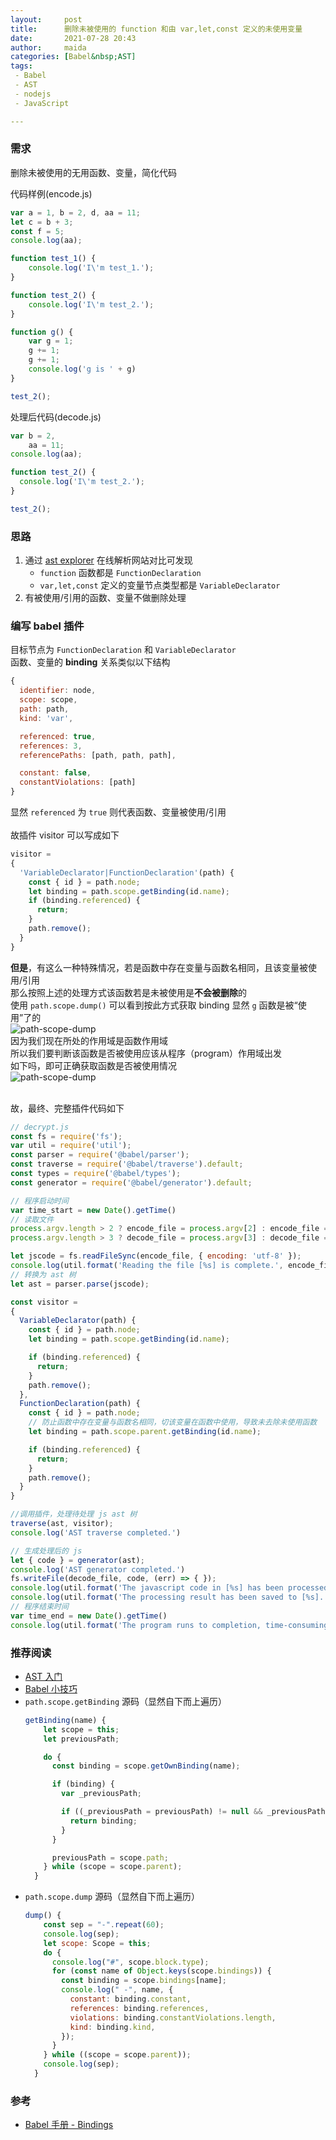 ```yaml
---
layout:     post  
title:      删除未被使用的 function 和由 var,let,const 定义的未使用变量
date:       2021-07-28 20:43   
author:     maida  
categories: [Babel&nbsp;AST]  
tags:  
 - Babel
 - AST
 - nodejs
 - JavaScript

---
```



### 需求
删除未被使用的无用函数、变量，简化代码  

代码样例(encode.js)  
```javascript
var a = 1, b = 2, d, aa = 11;
let c = b + 3;
const f = 5;
console.log(aa);

function test_1() {
    console.log('I\'m test_1.');
}

function test_2() {
    console.log('I\'m test_2.');
}

function g() {
    var g = 1;
    g += 1;
    g += 1;
    console.log('g is ' + g)
}

test_2();
```

处理后代码(decode.js)
```javascript
var b = 2,
    aa = 11;
console.log(aa);

function test_2() {
  console.log('I\'m test_2.');
}

test_2();
```

### 思路
1. 通过 [ast explorer](https://astexplorer.net/) 在线解析网站对比可发现  
   - `function` 函数都是 `FunctionDeclaration`   
   - `var,let,const` 定义的变量节点类型都是 `VariableDeclarator` 
2. 有被使用/引用的函数、变量不做删除处理

### 编写 babel 插件
目标节点为 `FunctionDeclaration` 和  `VariableDeclarator`  
函数、变量的 **binding** 关系类似以下结构  
```javascript
{
  identifier: node,
  scope: scope,
  path: path,
  kind: 'var',

  referenced: true,
  references: 3,
  referencePaths: [path, path, path],

  constant: false,
  constantViolations: [path]
}
```
显然 `referenced` 为 `true` 则代表函数、变量被使用/引用  
<br>
故插件 visitor 可以写成如下  
```javascript
visitor =
{
  'VariableDeclarator|FunctionDeclaration'(path) {
    const { id } = path.node;
    let binding = path.scope.getBinding(id.name);
    if (binding.referenced) {
      return;
    }
    path.remove();
  }
}
```
**但是**，有这么一种特殊情况，若是函数中存在变量与函数名相同，且该变量被使用/引用  
那么按照上述的处理方式该函数若是未被使用是**不会被删除**的  
使用 `path.scope.dump()` 可以看到按此方式获取 binding 显然 `g` 函数是被“使用”了的  
![path-scope-dump](/imgs/JeKyll/2021/07282043_01.png)  
因为我们现在所处的作用域是函数作用域  
所以我们要判断该函数是否被使用应该从程序（program）作用域出发  
如下吗，即可正确获取函数是否被使用情况  
![path-scope-dump](/imgs/JeKyll/2021/07282043_02.png)  
<br>  

故，最终、完整插件代码如下  
```javascript
// decrypt.js
const fs = require('fs');
var util = require('util');
const parser = require('@babel/parser');
const traverse = require('@babel/traverse').default;
const types = require('@babel/types');
const generator = require('@babel/generator').default;

// 程序启动时间
var time_start = new Date().getTime()
// 读取文件
process.argv.length > 2 ? encode_file = process.argv[2] : encode_file = 'encode.js';
process.argv.length > 3 ? decode_file = process.argv[3] : decode_file = 'decode.js';

let jscode = fs.readFileSync(encode_file, { encoding: 'utf-8' });
console.log(util.format('Reading the file [%s] is complete.', encode_file))
// 转换为 ast 树
let ast = parser.parse(jscode);

const visitor =
{
  VariableDeclarator(path) {
    const { id } = path.node;
    let binding = path.scope.getBinding(id.name);

    if (binding.referenced) {
      return;
    }
    path.remove();
  },
  FunctionDeclaration(path) {
    const { id } = path.node;
    // 防止函数中存在变量与函数名相同，切该变量在函数中使用，导致未去除未使用函数
    let binding = path.scope.parent.getBinding(id.name);

    if (binding.referenced) {
      return;
    }
    path.remove();
  }
}

//调用插件，处理待处理 js ast 树
traverse(ast, visitor);
console.log('AST traverse completed.')

// 生成处理后的 js
let { code } = generator(ast);
console.log('AST generator completed.')
fs.writeFile(decode_file, code, (err) => { });
console.log(util.format('The javascript code in [%s] has been processed.', encode_file))
console.log(util.format('The processing result has been saved to [%s].', decode_file))
// 程序结束时间
var time_end = new Date().getTime()
console.log(util.format('The program runs to completion, time-consuming: %s s', (time_end - time_start) / 1000))
```

### 推荐阅读
- [AST 入门](/2021/07/27/AST入门.html)
- [Babel 小技巧](/2021/07/28/Babel-小技巧.html)
- `path.scope.getBinding` 源码（显然自下而上遍历）
   ```javascript
   getBinding(name) {
       let scope = this;
       let previousPath;
   
       do {
         const binding = scope.getOwnBinding(name);
   
         if (binding) {
           var _previousPath;
   
           if ((_previousPath = previousPath) != null && _previousPath.isPattern() && binding.kind !== "param") {} else {
             return binding;
           }
         }
   
         previousPath = scope.path;
       } while (scope = scope.parent);
     }
   ```
- `path.scope.dump` 源码（显然自下而上遍历）
   ```javascript
   dump() {
       const sep = "-".repeat(60);
       console.log(sep);
       let scope: Scope = this;
       do {
         console.log("#", scope.block.type);
         for (const name of Object.keys(scope.bindings)) {
           const binding = scope.bindings[name];
           console.log(" -", name, {
             constant: binding.constant,
             references: binding.references,
             violations: binding.constantViolations.length,
             kind: binding.kind,
           });
         }
       } while ((scope = scope.parent));
       console.log(sep);
     }
   ```


### 参考
- [Babel 手册 - Bindings](https://github.com/jamiebuilds/babel-handbook/blob/master/translations/zh-Hans/plugin-handbook.md#bindings%E7%BB%91%E5%AE%9A)